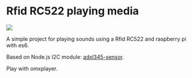 # Rfid RC522 playing media
[<img src="https://img.shields.io/badge/Node.js-7.x%20through%207.x-brightgreen.svg">](https://nodejs.org)

A simple project for playing sounds using a Rfid RC522 and raspberry pi with es6.

Based on Node.js I2C module: [adxl345-sensor](https://github.com/skylarstein/adxl345-sensor/).

Play with omxplayer.
